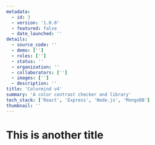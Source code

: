 ```yaml
---
metadata:  
  - id: 3 
  - version: '1.0.0' 
  - featured: false 
  - date_launched: '' 
details: 
  - source_code: ''
  - demo: ['']
  - roles: ['']
  - status: ''
  - organization: ''
  - collaborators: ['']
  - images: ['']
  - description: ''
title: 'Colormind v4'
summary: 'A color contrast checker and library'
tech_stack: ['React', 'Express', 'Node.js', 'MongoDB']
thumbnail: ''
---
```


# This is another title